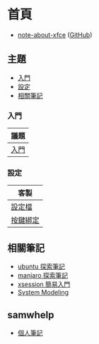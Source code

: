 
# 首頁

* [note-about-xfce](https://samwhelp.github.io/note-about-xfce/) ([GitHub](https://github.com/samwhelp/note-about-xfce))


## 主題

* [入門](#入門)
* [設定](#設定)
* [相關筆記](#相關筆記)

### 入門

| 議題 |
| --- |
| [入門](https://samwhelp.github.io/note-about-xfce/read/start.html) |


### 設定

| 客製 |
| --- |
| [設定檔](https://samwhelp.github.io/note-about-xfce/read/config/main.html) |
| [按鍵綁定](https://samwhelp.github.io/note-about-xfce/read/scenario/main.html) |


## 相關筆記

* [ubuntu 探索筆記](https://samwhelp.github.io/note-about-ubuntu/)
* [manjaro 探索筆記](https://samwhelp.github.io/note-about-manjaro/)
* [xsession 簡易入門](https://samwhelp.github.io/note-about-xsession/)
* [System Modeling](https://samwhelp.github.io/system-modeling/)

## samwhelp

* [個人筆記](https://samwhelp.github.io/book/)
